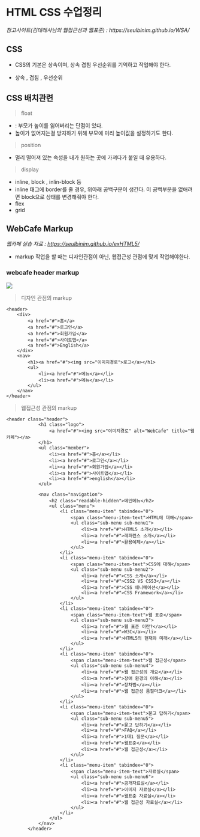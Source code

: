 <h1>HTML CSS 수업정리 </h1>
<cite>참고사이트(김데레사님의 웹접근성과 웹표준) : https://seulbinim.github.io/WSA/ </cite>

## CSS
* CSS의 기본은 상속이며, 상속 겹침 우선순위를 기억하고 작업해야 한다.
- 상속 , 겹침 , 우선순위


## CSS 배치관련 
> float 
* : 부모가 높이를 잃어버리는 단점이 있다. 
* 높이가 없어지는걸 방지하기 위해 부모에 미리 높이값을 설정하기도 한다.
> position 
* 멀리 떨어져 있는 속성을 내가 원하는 곳에 가져다가 붙일 때 유용하다.
> display 
* inline, block , inlin-block 등
* inline 태그에 border를 줄 경우, 위아래 공백구분이 생긴다. 이 공백부분을 없애려면 block으로 상태를 변경해줘야 한다.
* flex
* grid

## WebCafe Markup
<cite>웹카페 실습 자료 : https://seulbinim.github.io/exHTML5/</cite>

* markup 작업을 할 때는 디자인관점이 아닌, 웹접근성 관점에 맞게 작업해야한다.

### webcafe header markup

<img src="https://github.com/midalee/WebCafe/blob/master/HTMLCSS/img/webcafe_header.jpg?raw=true">

> 디자인 관점의 markup
```
<header>
    <div>
        <a href="#">홈</a>
        <a href="#">로그인</a>
        <a href="#">회원가입</a>
        <a href="#">사이트맵</a>
        <a href="#">English</a>
    </div>
    <nav>
        <h1><a href="#"><img src="이미지경로">로고</a></h1>
        <ul>
            <li><a href="#">메뉴</a></li>
            <li><a href="#">메뉴</a></li>
        </ul>
    </nav>
</header>
```
> 웹접근성 관점의 markup
```
<header class="header">
            <h1 class="logo">
                <a href="#"><img src="이미지경로" alt="WebCafe" title="웹카페"></a>
            </h1>
            <ul class="member">
                <li><a href="#">홈</a></li>
                <li><a href="#">로그인</a></li>
                <li><a href="#">회원가입</a></li>
                <li><a href="#">사이트맵</a></li>
                <li><a href="#">english</a></li>
            </ul>

            <nav class="navigation">
                <h2 class="readable-hidden">메인메뉴</h2>
                <ul class="menu">
                    <li class="menu-item" tabindex="0">
                        <span class="menu-item-text">HTML에 대해</span>
                        <ul class="sub-menu sub-menu1">
                            <li><a href="#">HTML5 소개</a></li>
                            <li><a href="#">레퍼런스 소개</a></li>
                            <li><a href="#">활용예제</a></li>
                        </ul>
                    </li>
                    <li class="menu-item" tabindex="0">
                        <span class="menu-item-text">CSS에 대해</span>
                        <ul class="sub-menu sub-menu2">
                            <li><a href="#">CSS 소개</a></li>
                            <li><a href="#">CSS2 VS CSS3</a></li>
                            <li><a href="#">CSS 애니메이션</a></li>
                            <li><a href="#">CSS Framework</a></li>
                        </ul>
                    </li>
                    <li class="menu-item" tabindex="0">
                        <span class="menu-item-text">웹 표준</span>
                        <ul class="sub-menu sub-menu3">
                            <li><a href="#">웹 표준 이란?</a></li>
                            <li><a href="#">W3C</a></li>
                            <li><a href="#">HTML5의 현재와 미래</a></li>
                        </ul>
                    </li>
                    <li class="menu-item" tabindex="0">
                        <span class="menu-item-text">웹 접근성</span>
                        <ul class="sub-menu sub-menu4">
                            <li><a href="#">웹 접근성의 개요</a></li>
                            <li><a href="#">장애 환경의 이해</a></li>
                            <li><a href="#">장차법</a></li>
                            <li><a href="#">웹 접근성 품질마크</a></li>
                        </ul>
                    </li>
                    <li class="menu-item" tabindex="0">
                        <span class="menu-item-text">묻고 답하기</span>
                        <ul class="sub-menu sub-menu5">
                            <li><a href="#">묻고 답하기</a></li>
                            <li><a href="#">FAQ</a></li>
                            <li><a href="#">1대1 질문</a></li>
                            <li><a href="#">웹표준</a></li>
                            <li><a href="#">웹 접근성</a></li>
                        </ul>
                    </li>
                    <li class="menu-item" tabindex="0">
                        <span class="menu-item-text">자료실</span>
                        <ul class="sub-menu sub-menu6">
                            <li><a href="#">공개자료실</a></li>
                            <li><a href="#">이미지 자료실</a></li>
                            <li><a href="#">웹표준 자료실</a></li>
                            <li><a href="#">웹 접근성 자료실</a></li>
                        </ul>
                    </li>
                </ul>
            </nav>
        </header>
```